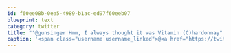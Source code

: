 ```yaml
---
id: f60ee08b-0ea5-4989-b1ac-ed97f60eeb07
blueprint: text
category: twitter
title: "'@gunsinger Hmm, I always thought it was Vitamin (C)hardonnay"
caption: '<span class="username username_linked">@<a href="https://twitter.com/gunsinger" title="Cynthia Gunsinger">gunsinger</a></span> Hmm, I always thought it was Vitamin (C)hardonnay'
---
```

